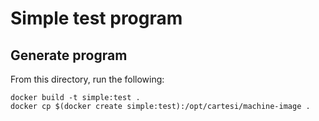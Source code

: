 # Simple test program

## Generate program

From this directory, run the following:

```
docker build -t simple:test .
docker cp $(docker create simple:test):/opt/cartesi/machine-image .
```
